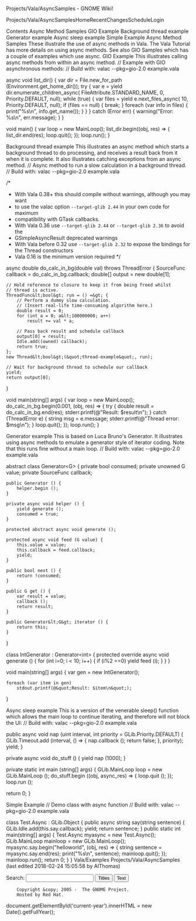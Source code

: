 







Projects/Vala/AsyncSamples - GNOME Wiki!



<!--
var search_hint = "Search";
//-->




























Projects/Vala/AsyncSamplesHomeRecentChangesScheduleLogin







Contents
Async Method Samples
GIO Example
Background thread example
Generator example
Async sleep example
Simple Example 
Async Method Samples
These illustrate the use of async methods in Vala.  The Vala Tutorial has more details on using async methods.  See also GIO Samples which has a couple of examples which use async. 
GIO Example
This illustrates calling async methods from within an async method. // Example with GIO asynchronous methods:
// Build with: valac --pkg=gio-2.0 example.vala

async void list_dir() {
    var dir = File.new_for_path (Environment.get_home_dir());
    try {
        var e = yield dir.enumerate_children_async(
            FileAttribute.STANDARD_NAME, 0, Priority.DEFAULT, null);
        while (true) {
            var files = yield e.next_files_async(
                 10, Priority.DEFAULT, null);
            if (files == null) {
                break;
            }
            foreach (var info in files) {
                print(&quot;%s\n&quot;, info.get_name());
            }
        }
    } catch (Error err) {
        warning(&quot;Error: %s\n&quot;, err.message);
    }
}

void main() {
    var loop = new MainLoop();
    list_dir.begin((obj, res) =&gt; {
            list_dir.end(res);
            loop.quit();
        });
    loop.run();
}

Background thread example
This illustrates an async method which starts a background thread to do processing, and receives a result back from it when it is complete. It also illustrates catching exceptions from an async method. // Async method to run a slow calculation in a background thread.
// Build with: valac --pkg=gio-2.0 example.vala

/*
 * With Vala 0.38+ this should compile without warnings, although you may want
 * to use the valac option `--target-glib 2.44` in your own code for maximum 
 * compatibility with GTask callbacks.
 * With Vala 0.36 use `--target-glib 2.44` or `--target-glib 2.36` to avoid the 
 * GSimpleAsyncResult deprecated warnings
 * With Vala before 0.32 use `--target-glib 2.32` to expose the bindings for the Thread constructors
 * Vala 0.16 is the minimum version required
 */

async double do_calc_in_bg(double val) throws ThreadError {
    SourceFunc callback = do_calc_in_bg.callback;
    double[] output = new double[1];

    // Hold reference to closure to keep it from being freed whilst
    // thread is active.
    ThreadFunc&lt;bool&gt; run = () =&gt; {
        // Perform a dummy slow calculation.
        // (Insert real-life time-consuming algorithm here.)
        double result = 0;
        for (int a = 0; a&lt;100000000; a++)
            result += val * a;

        // Pass back result and schedule callback
        output[0] = result;
        Idle.add((owned) callback);
        return true;
    };
    new Thread&lt;bool&gt;(&quot;thread-example&quot;, run);

    // Wait for background thread to schedule our callback
    yield;
    return output[0];
}

void main(string[] args) {
    var loop = new MainLoop();
    do_calc_in_bg.begin(0.001, (obj, res) =&gt; {
            try {
                double result = do_calc_in_bg.end(res);
                stderr.printf(@&quot;Result: $result\n&quot;);
            } catch (ThreadError e) {
                string msg = e.message;
                stderr.printf(@&quot;Thread error: $msg\n&quot;);
            }
            loop.quit();
        });
    loop.run();
}

Generator example
This is based on Luca Bruno's Generator.  It illustrates using async methods to emulate a generator style of iterator coding.  Note that this runs fine without a main loop. // Build with: valac --pkg=gio-2.0 example.vala

abstract class Generator&lt;G&gt; {
    private bool consumed;
    private unowned G value;
    private SourceFunc callback;

    public Generator () {
        helper.begin ();
    }

    private async void helper () {
        yield generate ();
        consumed = true;
    }

    protected abstract async void generate ();

    protected async void feed (G value) {
        this.value = value;
        this.callback = feed.callback;
        yield;
    }

    public bool next () {
        return !consumed;
    }

    public G get () {
        var result = value;
        callback ();
        return result;
    }

    public Generator&lt;G&gt; iterator () {
        return this;
    }
}

class IntGenerator : Generator&lt;int&gt; {
    protected override async void generate () {
        for (int i=0; i &lt; 10; i++) {
             if (i%2 ==0) yield feed (i);
        }
    }
}

void main(string[] args) {
    var gen = new IntGenerator();

    foreach (var item in gen)
        stdout.printf(@&quot;Result: $item\n&quot;);
}

Async sleep example
This is a version of the venerable sleep() function which allows the main loop to continue iterating, and therefore will not block the UI: // Build with: valac --pkg=gio-2.0 example.vala

public async void nap (uint interval, int priority = GLib.Priority.DEFAULT) {
  GLib.Timeout.add (interval, () =&gt; {
      nap.callback ();
      return false;
    }, priority);
  yield;
}

private async void do_stuff () {
  yield nap (1000);
}

private static int main (string[] args) {
  GLib.MainLoop loop = new GLib.MainLoop ();
  do_stuff.begin ((obj, async_res) =&gt; {
      loop.quit ();
    });
  loop.run ();

  return 0;
}

Simple Example
// Demo class with async function
// Build with: valac --pkg=gio-2.0 example.vala

class Test.Async : GLib.Object {
    public async string say(string sentence) {
        GLib.Idle.add(this.say.callback);
        yield;
        return sentence;
    }
    public static int main(string[] args) {
        Test.Async myasync = new Test.Async();
        GLib.MainLoop mainloop = new GLib.MainLoop();
        myasync.say.begin(&quot;helloworld&quot;,
                          (obj, res) =&gt; {
                              string sentence = myasync.say.end(res);
                              print(&quot;%s\n&quot;, sentence);
                              mainloop.quit();
                          });
        mainloop.run();
        return 0;
    }
}
 Vala/Examples Projects/Vala/AsyncSamples  (last edited 2018-02-24 15:05:58 by AlThomas)











Search:
<input id="searchinput" type="text" name="value" value="" size="20"
    onfocus="searchFocus(this)" onblur="searchBlur(this)"
    onkeyup="searchChange(this)" onchange="searchChange(this)" alt="Search">
<input id="titlesearch" name="titlesearch" type="submit"
    value="Titles" alt="Search Titles">
<input id="fullsearch" name="fullsearch" type="submit"
    value="Text" alt="Search Full Text">



<!--// Initialize search form
var f = document.getElementById('searchform');
f.getElementsByTagName('label')[0].style.display = 'none';
var e = document.getElementById('searchinput');
searchChange(e);
searchBlur(e);
//-->



        Copyright &copy; 2005 -  The GNOME Project.
        Hosted by Red Hat.

  document.getElementById('current-year').innerHTML = new Date().getFullYear();



